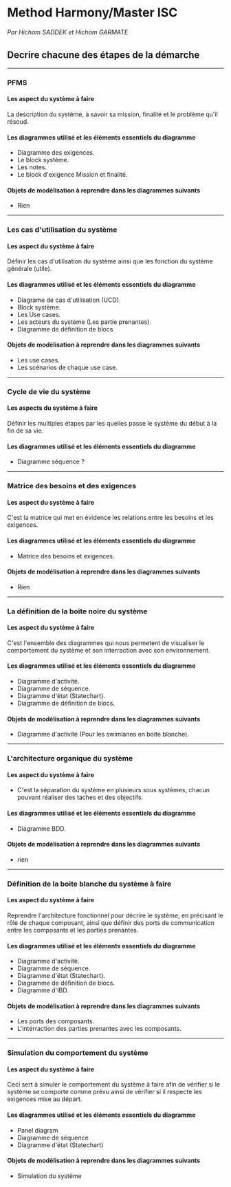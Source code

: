 # Method Harmony/Master ISC
###### Par Hicham SADDEK et Hicham GARMATE

## Decrire chacune des étapes de la démarche

----

### PFMS
#### Les aspect du système à faire

La description du système, à savoir sa mission, finalité et le problème qu'il résoud.

#### Les diagrammes utilisé et les éléments essentiels du diagramme

- Diagramme des exigences.
- Le block système.
- Les notes.
- Le block d'exigence Mission et finalité.

#### Objets de modélisation à reprendre dans les diagrammes suivants
- Rien

-----

### Les cas d'utilisation du système
#### Les aspect du système à faire
Définir les cas d'utilisation du système ainsi que les fonction du système générale (utile).

#### Les diagrammes utilisé et les éléments essentiels du diagramme

- Diagrame de cas d'utilisation (UCD).
- Block système.
- Les Use cases.
- Les acteurs du système (Les partie prenantes).
- Diagramme de définition de blocs

#### Objets de modélisation à reprendre dans les diagrammes suivants

- Les use cases.
- Les scénarios de chaque use case.

-----

### Cycle de vie du système

#### Les aspects du système à faire

Définir les multiples étapes par les quelles passe le système du début à la fin de sa vie.

#### Les diagrammes utilisé et les éléments essentiels du diagramme

- Diagramme séquence ?

-----

### Matrice des besoins et des exigences
#### Les aspect du système à faire

C'est la matrice qui met en évidence les relations entre les besoins et les exigences.

#### Les diagrammes utilisé et les éléments essentiels du diagramme

- Matrice des besoins et exigences.

#### Objets de modélisation à reprendre dans les diagrammes suivants
- Rien

-----

### La définition de la boite noire du système
#### Les aspect du système à faire

C'est l'ensemble des diagrammes qui nous permetent de visualiser le comportement du système et son interraction avec son environnement.

#### Les diagrammes utilisé et les éléments essentiels du diagramme

- Diagramme d'activité.
- Diagramme de séquence.
- Diagramme d'état (Statechart).
- Diagramme de définition de blocs.

#### Objets de modélisation à reprendre dans les diagrammes suivants
- Diagramme d'activité (Pour les swimlanes en boite blanche).

-----

### L'architecture organique du système

#### Les aspect du système à faire

- C'est la séparation du système en plusieurs sous systèmes, chacun pouvant réaliser des taches et des objectifs.

#### Les diagrammes utilisé et les éléments essentiels du diagramme

- Diagramme BDD.

#### Objets de modélisation à reprendre dans les diagrammes suivants

- rien
-----

### Définition de la boite blanche du système à faire

#### Les aspect du système à faire

Reprendre l'architecture fonctionnel pour décrire le système, en précisant le rôle de chaque composant, ainsi que définir des ports de communication entre les composants et les parties prenantes.

#### Les diagrammes utilisé et les éléments essentiels du diagramme

- Diagramme d'activité.
- Diagramme de séquence.
- Diagramme d'état (Statechart).
- Diagramme de définition de blocs.
- Diagramme d'IBD.

#### Objets de modélisation à reprendre dans les diagrammes suivants

- Les ports des composants.
- L'intérraction des parties prenantes avec les composants.

-----

### Simulation du comportement du système

#### Les aspect du système à faire

Ceci sert à simuler le comportement du système à faire afin de vérifier si le système se comporte comme prévu ainsi de vérifier si il respecte les exigences mise au départ.

#### Les diagrammes utilisé et les éléments essentiels du diagramme

- Panel diagram
- Diagramme de séquence
- Diagramme d'état (Statechart)

#### Objets de modélisation à reprendre dans les diagrammes suivants

- Simulation du système
